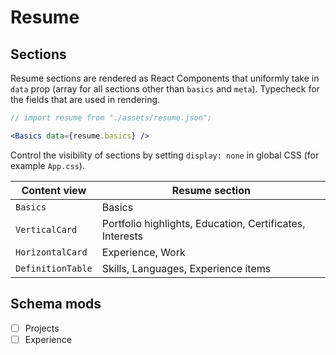 # Resume

## Sections

Resume sections are rendered as React Components that uniformly take in `data` prop (array for all sections other than `basics` and `meta`). Typecheck for the fields that are used in rendering.

```jsx
// import resume from "./assets/resume.json";

<Basics data={resume.basics} />
```

Control the visibility of sections by setting `display: none` in global CSS (for example `App.css`).

| Content view      | Resume section                                           |
| ----------------- | -------------------------------------------------------- |
| `Basics`          | Basics                                                   |
| `VerticalCard`    | Portfolio highlights, Education, Certificates, Interests |
| `HorizontalCard`  | Experience, Work                                         |
| `DefinitionTable` | Skills, Languages, Experience items                      |

## Schema mods

- [ ] Projects
- [ ] Experience
